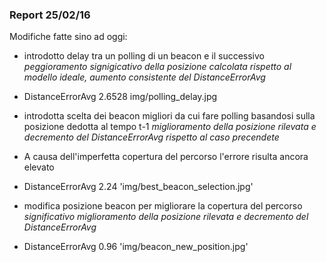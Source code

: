 ### Report 25/02/16

Modifiche fatte sino ad oggi:
* introdotto delay tra un polling di un beacon e il successivo _peggioramento signigicativo della posizione calcolata rispetto al modello ideale, aumento consistente del DistanceErrorAvg_
 * DistanceErrorAvg 2.6528 img/polling_delay.jpg

* introdotta scelta dei beacon migliori da cui fare polling basandosi sulla posizione dedotta al tempo t-1 _miglioramento della posizione rilevata e decremento del DistanceErrorAvg rispetto al caso precendete_
 * A causa dell'imperfetta copertura del percorso l'errore risulta ancora elevato
 * DistanceErrorAvg 2.24 'img/best_beacon_selection.jpg'
 
* modifica posizione beacon per migliorare la copertura del percorso _significativo miglioramento della posizione rilevata e decremento del DistanceErrorAvg_
 * DistanceErrorAvg 0.96 'img/beacon_new_position.jpg'

